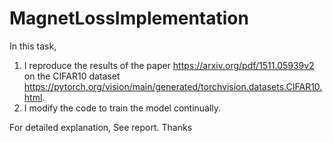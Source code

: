 # MagnetLossImplementation
In this task, 
1) I reproduce the results of the paper https://arxiv.org/pdf/1511.05939v2 on the CIFAR10 dataset https://pytorch.org/vision/main/generated/torchvision.datasets.CIFAR10.html.
2) I modify the code to train the model continually.

For detailed explanation, See report. Thanks
